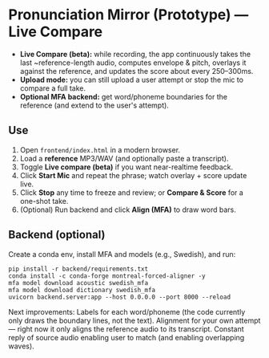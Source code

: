 # Pronunciation Mirror (Prototype) — Live Compare

- **Live Compare (beta):** while recording, the app continuously takes the last ~reference-length audio, computes envelope & pitch, overlays it against the reference, and updates the score about every 250–300ms.
- **Upload mode:** you can still upload a user attempt or stop the mic to compare a full take.
- **Optional MFA backend:** get word/phoneme boundaries for the reference (and extend to the user's attempt).

## Use
1) Open `frontend/index.html` in a modern browser.
2) Load a **reference** MP3/WAV (and optionally paste a transcript).
3) Toggle **Live compare (beta)** if you want near-realtime feedback.
4) Click **Start Mic** and repeat the phrase; watch overlay + score update live.
5) Click **Stop** any time to freeze and review; or **Compare & Score** for a one-shot take.
6) (Optional) Run backend and click **Align (MFA)** to draw word bars.

## Backend (optional)
Create a conda env, install MFA and models (e.g., Swedish), and run:
```
pip install -r backend/requirements.txt
conda install -c conda-forge montreal-forced-aligner -y
mfa model download acoustic swedish_mfa
mfa model download dictionary swedish_mfa
uvicorn backend.server:app --host 0.0.0.0 --port 8000 --reload
```

Next improvements: 
Labels for each word/phoneme (the code currently only draws the boundary lines, not the text).
Alignment for your own attempt — right now it only aligns the reference audio to its transcript.
Constant reply of source audio enabling user to match (and enabling overlapping waves).
